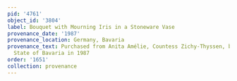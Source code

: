 ```yaml
---
pid: '4761'
object_id: '3804'
label: Bouquet with Mourning Iris in a Stoneware Vase
provenance_date: '1987'
provenance_location: Germany, Bavaria
provenance_text: Purchased from Anita Amélie, Countess Zichy-Thyssen, by the Free
  State of Bavaria in 1987
order: '1651'
collection: provenance
---
```

